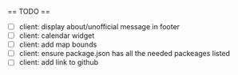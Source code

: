 == TODO ==
* [ ] client: display about/unofficial message in footer
* [ ] client: calendar widget
* [ ] client: add map bounds
* [ ] client: ensure package.json has all the needed  packeages listed
* [ ] client: add link to github
